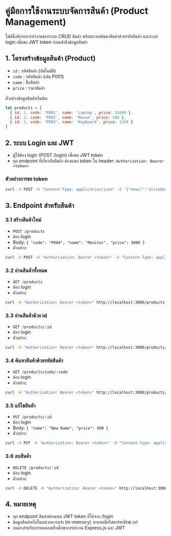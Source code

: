 # คู่มือการใช้งานระบบจัดการสินค้า (Product Management)

ไฟล์นี้อธิบายการทำงานของระบบ CRUD สินค้า พร้อมระบบค้นหาสินค้าด้วยรหัสสินค้า และระบบ login เพื่อขอ JWT token ก่อนเข้าถึงข้อมูลสินค้า

## 1. โครงสร้างข้อมูลสินค้า (Product)
- `id` : รหัสสินค้า (อัตโนมัติ)
- `code` : รหัสสินค้า (เช่น P001)
- `name` : ชื่อสินค้า
- `price` : ราคาสินค้า

ตัวอย่างข้อมูลสินค้าเริ่มต้น:
```js
let products = [
  { id: 1, code: 'P001', name: 'Laptop', price: 25000 },
  { id: 2, code: 'P002', name: 'Mouse', price: 500 },
  { id: 3, code: 'P003', name: 'Keyboard', price: 1200 }
]
```

## 2. ระบบ Login และ JWT
- ผู้ใช้ต้อง login (POST /login) เพื่อขอ JWT token
- ทุก endpoint ที่เกี่ยวกับสินค้า ต้องแนบ token ใน header: `Authorization: Bearer <token>`

### ตัวอย่างการขอ token
```bash
curl -X POST -H "Content-Type: application/json" -d '{"email":"alice@example.com","password":"alice123"}' http://localhost:3000/login
```

## 3. Endpoint สำหรับสินค้า

### 3.1 สร้างสินค้าใหม่
- `POST /products`
- ต้อง login
- Body: `{ "code": "P004", "name": "Monitor", "price": 5000 }`
- ตัวอย่าง:
```bash
curl -X POST -H "Authorization: Bearer <token>" -H "Content-Type: application/json" -d '{"code":"P004","name":"Monitor","price":5000}' http://localhost:3000/products
```

### 3.2 อ่านสินค้าทั้งหมด
- `GET /products`
- ต้อง login
- ตัวอย่าง:
```bash
curl -H "Authorization: Bearer <token>" http://localhost:3000/products
```

### 3.3 อ่านสินค้าด้วย id
- `GET /products/:id`
- ต้อง login
- ตัวอย่าง:
```bash
curl -H "Authorization: Bearer <token>" http://localhost:3000/products/1
```

### 3.4 ค้นหาสินค้าด้วยรหัสสินค้า
- `GET /products/code/:code`
- ต้อง login
- ตัวอย่าง:
```bash
curl -H "Authorization: Bearer <token>" http://localhost:3000/products/code/P001
```

### 3.5 แก้ไขสินค้า
- `PUT /products/:id`
- ต้อง login
- Body: `{ "name": "New Name", "price": 999 }`
- ตัวอย่าง:
```bash
curl -X PUT -H "Authorization: Bearer <token>" -H "Content-Type: application/json" -d '{"name":"New Name","price":999}' http://localhost:3000/products/1
```

### 3.6 ลบสินค้า
- `DELETE /products/:id`
- ต้อง login
- ตัวอย่าง:
```bash
curl -X DELETE -H "Authorization: Bearer <token>" http://localhost:3000/products/1
```

## 4. หมายเหตุ
- ทุก endpoint สินค้าต้องแนบ JWT token ที่ได้จาก /login
- ข้อมูลสินค้าเก็บในหน่วยความจำ (in-memory) จะหายเมื่อรีสตาร์ทเซิร์ฟเวอร์
- เหมาะสำหรับการทดลองหรือศึกษาการทำงาน Express.js และ JWT
